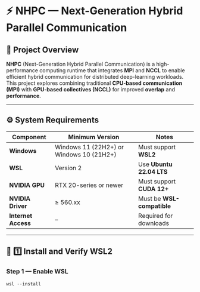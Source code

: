 # ⚡ NHPC — Next-Generation Hybrid Parallel Communication

## 🧠 Project Overview

**NHPC** (Next-Generation Hybrid Parallel Communication) is a high-performance computing runtime that integrates **MPI** and **NCCL** to enable efficient hybrid communication for distributed deep-learning workloads.  
This project explores combining traditional **CPU-based communication (MPI)** with **GPU-based collectives (NCCL)** for improved **overlap** and **performance**.

---

## ⚙️ System Requirements

| Component | Minimum Version | Notes |
|------------|----------------|-------|
| **Windows** | Windows 11 (22H2+) or Windows 10 (21H2+) | Must support **WSL2** |
| **WSL** | Version 2 | Use **Ubuntu 22.04 LTS** |
| **NVIDIA GPU** | RTX 20-series or newer | Must support **CUDA 12+** |
| **NVIDIA Driver** | ≥ 560.xx | Must be **WSL-compatible** |
| **Internet Access** | – | Required for downloads |

---

## 🧩 1️⃣ Install and Verify WSL2

### Step 1 — Enable WSL
```powershell
wsl --install
